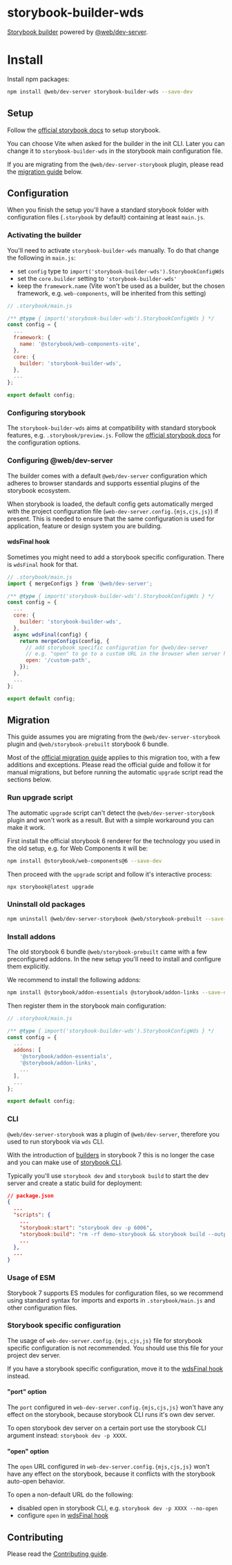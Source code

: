 # storybook-builder-wds

[Storybook builder](https://storybook.js.org/docs/web-components/builders/overview) powered by [@web/dev-server](https://modern-web.dev/docs/dev-server/overview/).

# Install

Install npm packages:

```bash
npm install @web/dev-server storybook-builder-wds --save-dev
```

## Setup

Follow the [official storybook docs](https://storybook.js.org/) to setup storybook.

You can choose Vite when asked for the builder in the init CLI.
Later you can change it to `storybook-builder-wds` in the storybook main configuration file.

If you are migrating from the `@web/dev-server-storybook` plugin, please read the [migration guide](#migration) below.

## Configuration

When you finish the setup you'll have a standard storybook folder with configuration files (`.storybook` by default) containing at least `main.js`.

### Activating the builder

You'll need to activate `storybook-builder-wds` manually.
To do that change the following in `main.js`:

- set `config` type to `import('storybook-builder-wds').StorybookConfigWds`
- set the `core.builder` setting to `'storybook-builder-wds'`
- keep the `framework.name` (Vite won't be used as a builder, but the chosen framework, e.g. `web-components`, will be inherited from this setting)

```js
// .storybook/main.js

/** @type { import('storybook-builder-wds').StorybookConfigWds } */
const config = {
  ...
  framework: {
    name: '@storybook/web-components-vite',
  },
  core: {
    builder: 'storybook-builder-wds',
  },
  ...
};

export default config;
```

### Configuring storybook

The `storybook-builder-wds` aims at compatibility with standard storybook features, e.g. `.storybook/preview.js`.
Follow the [official storybook docs](https://storybook.js.org/) for the configuration options.

### Configuring @web/dev-server

The builder comes with a default `@web/dev-server` configuration which adheres to browser standards and supports essential plugins of the storybook ecosystem.

When storybook is loaded, the default config gets automatically merged with the project configuration file (`web-dev-server.config.{mjs,cjs,js}`) if present.
This is needed to ensure that the same configuration is used for application, feature or design system you are building.

#### wdsFinal hook

Sometimes you might need to add a storybook specific configuration.
There is `wdsFinal` hook for that.

```js
// .storybook/main.js
import { mergeConfigs } from '@web/dev-server';

/** @type { import('storybook-builder-wds').StorybookConfigWds } */
const config = {
  ...
  core: {
    builder: 'storybook-builder-wds',
  },
  async wdsFinal(config) {
    return mergeConfigs(config, {
      // add storybook specific configuration for @web/dev-server
      // e.g. "open" to go to a custom URL in the browser when server has started
      open: '/custom-path',
    });
  },
  ...
};

export default config;
```

## Migration

This guide assumes you are migrating from the `@web/dev-server-storybook` plugin and `@web/storybook-prebuilt` storybook 6 bundle.

Most of the [official migration guide](https://storybook.js.org/docs/web-components/migration-guide) applies to this migration too, with a few additions and exceptions.
Please read the official guide and follow it for manual migrations, but before running the automatic `upgrade` script read the sections below.

### Run upgrade script

The automatic `upgrade` script can't detect the `@web/dev-server-storybook` plugin and won't work as a result.
But with a simple workaround you can make it work.

First install the official storybook 6 renderer for the technology you used in the old setup, e.g. for Web Components it will be:

```bash
npm install @storybook/web-components@6 --save-dev
```

Then proceed with the `upgrade` script and follow it's interactive process:

```bash
npx storybook@latest upgrade
```

### Uninstall old packages

```bash
npm uninstall @web/dev-server-storybook @web/storybook-prebuilt --save-dev
```

### Install addons

The old storybook 6 bundle `@web/storybook-prebuilt` came with a few preconfigured addons.
In the new setup you'll need to install and configure them explicitly.

We recommend to install the following addons:

```bash
npm install @storybook/addon-essentials @storybook/addon-links --save-dev
```

Then register them in the storybook main configuration:

```js
// .storybook/main.js

/** @type { import('storybook-builder-wds').StorybookConfigWds } */
const config = {
  ...
  addons: [
    '@storybook/addon-essentials',
    '@storybook/addon-links',
    ...
  ],
  ...
};

export default config;
```

### CLI

`@web/dev-server-storybook` was a plugin of `@web/dev-server`, therefore you used to run storybook via `wds` CLI.

With the introduction of [builders](https://storybook.js.org/docs/web-components/builders/overview) in storybook 7 this is no longer the case and you can make use of [storybook CLI](https://storybook.js.org/docs/web-components/api/cli-options).

Typically you'll use `storybook dev` and `storybook build` to start the dev server and create a static build for deployment:

```json
// package.json
{
  ...
  "scripts": {
    ...
    "storybook:start": "storybook dev -p 6006",
    "storybook:build": "rm -rf demo-storybook && storybook build --output-dir demo-storybook",
    ...
  },
  ...
}
```

### Usage of ESM

Storybook 7 supports ES modules for configuration files, so we recommend using standard syntax for imports and exports in `.storybook/main.js` and other configuration files.

### Storybook specific configuration

The usage of `web-dev-server.config.{mjs,cjs,js}` file for storybook specific configuration is not recommended.
You should use this file for your project dev server.

If you have a storybook specific configuration, move it to the [wdsFinal hook](#wdsfinal-hook) instead.

#### "port" option

The `port` configured in `web-dev-server.config.{mjs,cjs,js}` won't have any effect on the storybook, because storybook CLI runs it's own dev server.

To open storybook dev server on a certain port use the storybook CLI argument instead: `storybook dev -p XXXX`.

#### "open" option

The `open` URL configured in `web-dev-server.config.{mjs,cjs,js}` won't have any effect on the storybook, because it conflicts with the storybook auto-open behavior.

To open a non-default URL do the following:

- disabled open in storybook CLI, e.g. `storybook dev -p XXXX --no-open`
- configure `open` in [wdsFinal hook](#wdsfinal-hook)

## Contributing

Please read the [Contributing guide](CONTRIBUTING.md).
